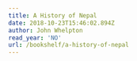 ```yaml
---
title: A History of Nepal
date: 2018-10-23T15:46:02.894Z
author: John Whelpton
read_year: 'NO'
url: /bookshelf/a-history-of-nepal
---
```


